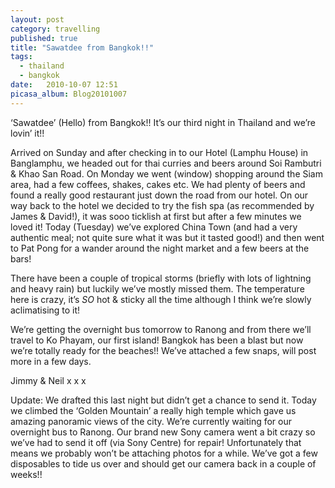 ```yaml
---
layout: post
category: travelling
published: true
title: "Sawatdee from Bangkok!!"
tags: 
  - thailand
  - bangkok
date:   2010-10-07 12:51
picasa_album: Blog20101007
---
```


‘Sawatdee’ (Hello) from Bangkok!! It’s our third night in Thailand and we’re lovin’ it!!

Arrived on Sunday and after checking in to our Hotel (Lamphu House) in Banglamphu, we headed out for thai curries and beers around Soi Rambutri & Khao San Road. On Monday we went (window) shopping around the Siam area, had a few coffees, shakes, cakes etc. We had plenty of beers and found a really good restaurant just down the road from our hotel. On our way back to the hotel we decided to try the fish spa (as recommended by James & David!), it was sooo ticklish at first but after a few minutes we loved it! Today (Tuesday) we’ve explored China Town (and had a very authentic meal; not quite sure what it was but it tasted good!) and then went to Pat Pong for a wander around the night market and a few beers at the bars!

There have been a couple of tropical storms (briefly with lots of lightning and heavy rain) but luckily we’ve mostly missed them. The temperature here is crazy, it’s *SO* hot & sticky all the time although I think we’re slowly aclimatising to it! 

We’re getting the overnight bus tomorrow to Ranong and from there we’ll travel to Ko Phayam, our first island! Bangkok has been a blast but now we’re totally ready for the beaches!!
We’ve attached a few snaps, will post more in a few days.

Jimmy & Neil x x x

Update: We drafted this last night but didn’t get a chance to send it. Today we climbed the ‘Golden Mountain’ a really high temple which gave us amazing panoramic views of the city. We’re currently waiting for our overnight bus to Ranong. Our brand new Sony camera went a bit crazy so we’ve had to send it off (via Sony Centre) for repair! Unfortunately that means we probably won’t be attaching photos for a while. We’ve got a few disposables to tide us over and should get our camera back in a couple of weeks!! 
